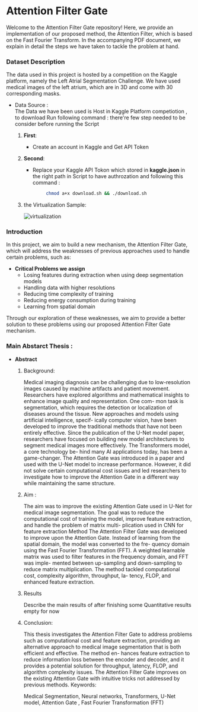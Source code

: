 # Attention Filter Gate

Welcome to the Attention Filter Gate repository! Here, we provide an implementation of our proposed method, the Attention Filter, which is based on the Fast Fourier Transform. In the accompanying PDF document, we explain in detail the steps we have taken to tackle the problem at hand.

### Dataset Description

The data used in this project is hosted by a competition on the Kaggle platform, namely the Left Atrial Segmentation Challenge. We have used medical images of the left atrium, which are in 3D and come with 30 corresponding masks.

* Data Source :</br>
The Data we have been used is Host in Kaggle Platform competiotion , to download Run following command :
there're few step needed to be consider before running the Script 

    1. **First**:</br>
          - Create an account in Kaggle and Get API Token 
    2. **Second**:</br>
          - Replace your Kaggle API Tokon which stored in **kaggle.json** in the right path in Script to have authrozation and following this command : </br>
            ```sh
                 chmod a+x download.sh && ./download.sh
            ```
    3. the Virtualization Sample: 

         ![virtualization](figures/image_label_overlay_animation.gif)
### Introduction

In this project, we aim to build a new mechanism, the Attention Filter Gate, which will address the weaknesses of previous approaches used to handle certain problems, such as:
- **Critical Problems we assign** 
    * Losing features during extraction when using deep segmentation models
    * Handling data with higher resolutions
    * Reducing time complexity of training
    * Reducing energy consumption during training
    * Learning from spatial domain

Through our exploration of these weaknesses, we aim to provide a better solution to these problems using our proposed Attention Filter Gate mechanism.

### Main Abstarct Thesis :
* **Abstract**
    1. Background: 

        Medical imaging diagnosis can be challenging due to low-resolution images caused
        by machine artifacts and patient movement. Researchers have explored algorithms
        and mathematical insights to enhance image quality and representation. One com-
        mon task is segmentation, which requires the detection or localization of diseases
        around the tissue. New approaches and models using artificial intelligence, specif-
        ically computer vision, have been developed to improve the traditional methods
        that have not been entirely effective. Since the publication of the U-Net model
        paper, researchers have focused on building new model architectures to segment
        medical images more effectively. The Transformers model, a core technology be-
        hind many AI applications today, has been a game-changer. The Attention Gate
        was introduced in a paper and used with the U-Net model to increase performance.
        However, it did not solve certain computational cost issues and led researchers to
        investigate how to improve the Attention Gate in a different way while maintaining
        the same structure.
    2. Aim : 

        The aim was to improve the existing Attention Gate used in U-Net for medical
        image segmentation. The goal was to reduce the computational cost of training
        the model, improve feature extraction, and handle the problem of matrix multi-
        plication used in CNN for feature extraction
        Method
        The Attention Filter Gate was developed to improve upon the Attention Gate.
        Instead of learning from the spatial domain, the model was converted to the fre-
        quency domain using the Fast Fourier Transformation (FFT). A weighted learnable
        matrix was used to filter features in the frequency domain, and FFT was imple-
        mented between up-sampling and down-sampling to reduce matrix multiplication.
        The method tackled computational cost, complexity algorithm, throughput, la-
        tency, FLOP, and enhanced feature extraction.
    3. Results
    
        Describe the main results of after finishing some Quantitative results empty for
        now
    4. Conclusion:

        This thesis investigates the Attention Filter Gate to address problems such as
        computational cost and feature extraction, providing an alternative approach to
        medical image segmentation that is both efficient and effective. The method en-
        hances feature extraction to reduce information loss between the encoder and
        decoder, and it provides a potential solution for throughput, latency, FLOP, and
        algorithm complexity issues. The Attention Filter Gate improves on the existing
        Attention Gate with intuitive tricks not addressed by previous methods.
    Keywords:

        Medical Segmentation, Neural networks, Transformers, U-Net model, Attention
        Gate , Fast Fourier Transformation (FFT)
